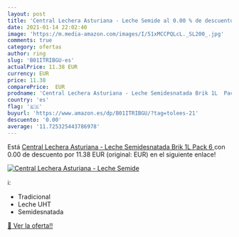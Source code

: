 ```yaml
---
layout: post
title: 'Central Lechera Asturiana - Leche Semide al 0.00 % de descuento'
date: 2021-01-14 22:02:40
image: 'https://m.media-amazon.com/images/I/51xMCCPQLcL._SL200_.jpg'
comments: true
category: ofertas
author: ring
slug: 'B01ITRIBGU-es'
actualPrice: 11.38 EUR
currency: EUR
price: 11.38
comparePrice:  EUR
prodname: 'Central Lechera Asturiana - Leche Semidesnatada Brik 1L  Pack 6 '
country: 'es'
flag: '🇪🇸'
buyurl: 'https://www.amazon.es/dp/B01ITRIBGU/?tag=tolees-21'
descuento: '0.00'
average: '11.725325443786978'
---
```


Está [Central Lechera Asturiana - Leche Semidesnatada Brik 1L  Pack 6 ](https://www.amazon.es/dp/B01ITRIBGU/?tag=tolees-21) con 0.00 de descuento por 11.38 EUR (original:  EUR) en el siguiente enlace!

[![Central Lechera Asturiana - Leche Semide](https://m.media-amazon.com/images/I/51xMCCPQLcL._SL200_.jpg)](https://www.amazon.es/dp/B01ITRIBGU/?tag=tolees-21)

ℹ️:

- Tradicional
- Leche UHT
- Semidesnatada

[🛒 Ver la oferta!!](https://www.amazon.es/dp/B01ITRIBGU/?tag=tolees-21)
